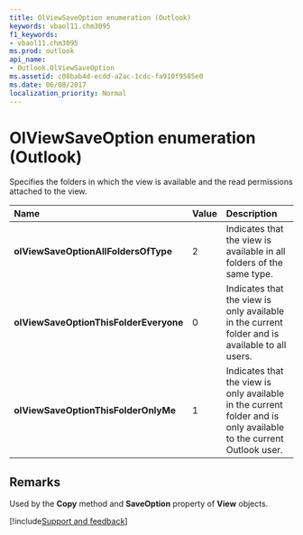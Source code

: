 ```yaml
---
title: OlViewSaveOption enumeration (Outlook)
keywords: vbaol11.chm3095
f1_keywords:
- vbaol11.chm3095
ms.prod: outlook
api_name:
- Outlook.OlViewSaveOption
ms.assetid: c08bab4d-ecdd-a2ac-1cdc-fa910f9585e0
ms.date: 06/08/2017
localization_priority: Normal
---
```



# OlViewSaveOption enumeration (Outlook)

Specifies the folders in which the view is available and the read permissions attached to the view.



|Name|Value|Description|
|:-----|:-----|:-----|
| **olViewSaveOptionAllFoldersOfType**|2|Indicates that the view is available in all folders of the same type.|
| **olViewSaveOptionThisFolderEveryone**|0|Indicates that the view is only available in the current folder and is available to all users.|
| **olViewSaveOptionThisFolderOnlyMe**|1|Indicates that the view is only available in the current folder and is only available to the current Outlook user.|

## Remarks

Used by the **Copy** method and **SaveOption** property of **View** objects.

[!include[Support and feedback](~/includes/feedback-boilerplate.md)]